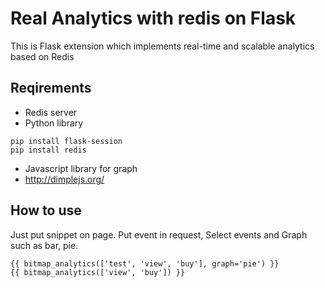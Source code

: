 # Real Analytics with redis on Flask

This is Flask extension which implements real-time and scalable analytics based on Redis 

## Reqirements

* Redis server
* Python library
~~~
pip install flask-session
pip install redis
~~~
* Javascript library for graph
 * http://dimplejs.org/
 
## How to use
Just put snippet on page. Put event in request, Select events and Graph such as bar, pie.
~~~
{{ bitmap_analytics(['test', 'view', 'buy'], graph='pie') }}
{{ bitmap_analytics(['view', 'buy']) }}
~~~
